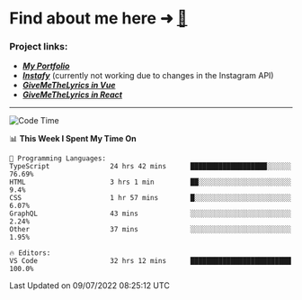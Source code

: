 # Find about me here ➜ [🧑](https://pauabella.dev)

### Project links:
- ***[My Portfolio](https://pauabella.dev)***
- ***[Instafy](https://instafy.me)*** (currently not working due to changes in the Instagram API)
- ***[GiveMeTheLyrics in Vue](https://lyrics.pauabella.dev)***
- ***[GiveMeTheLyrics in React](https://pauabella.dev/GiveMeTheLyrics)***

---
<!--START_SECTION:waka-->
![Code Time](http://img.shields.io/badge/Code%20Time-1%2C258%20hrs%2035%20mins-blue)

📊 **This Week I Spent My Time On** 

```text
💬 Programming Languages: 
TypeScript               24 hrs 42 mins      ███████████████████░░░░░░   76.69% 
HTML                     3 hrs 1 min         ██░░░░░░░░░░░░░░░░░░░░░░░   9.4% 
CSS                      1 hr 57 mins        █░░░░░░░░░░░░░░░░░░░░░░░░   6.07% 
GraphQL                  43 mins             ░░░░░░░░░░░░░░░░░░░░░░░░░   2.24% 
Other                    37 mins             ░░░░░░░░░░░░░░░░░░░░░░░░░   1.95%

🔥 Editors: 
VS Code                  32 hrs 12 mins      █████████████████████████   100.0%

```


 Last Updated on 09/07/2022 08:25:12 UTC
<!--END_SECTION:waka-->
